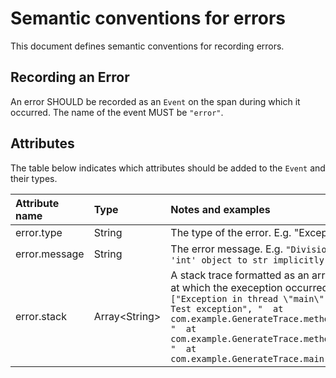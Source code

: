 # Semantic conventions for errors

This document defines semantic conventions for recording errors.

## Recording an Error

An error SHOULD be recorded as an `Event` on the span during which it occurred.
The name of the event MUST be `"error"`.

## Attributes

The table below indicates which attributes should be added to the `Event` and
their types.

| Attribute name | Type       | Notes and examples                                           | Required? |
| :------------- | :--------- | :----------------------------------------------------------- | :-------- |
| error.type     | String     | The type of the error. E.g. "Exception", "OSError"           | Yes       |
| error.message  | String     | The error message. E.g. `"Division by zero"`, `"Can't convert 'int' object to str implicitly"` | Yes       |
| error.stack    | Array\<String\> | A stack trace formatted as an array of strings. The stackframe at which the exeception occurred should be the first entry. E.g. `["Exception in thread \"main\" java.lang.RuntimeException: Test exception", "  at com.example.GenerateTrace.methodB(GenerateTrace.java:13)", "  at com.example.GenerateTrace.methodA(GenerateTrace.java:9)", "  at com.example.GenerateTrace.main(GenerateTrace.java:5)" ]` | No        |
